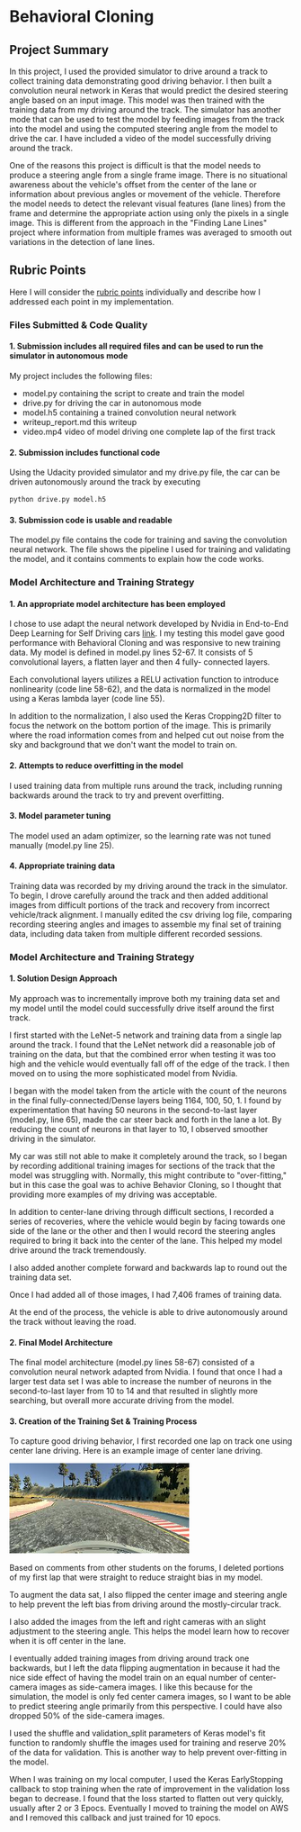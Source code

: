 # **Behavioral Cloning** 

## Project Summary

In this project, I used the provided simulator to drive around a track to collect training data demonstrating good driving behavior.  I then built
a convolution neural network in Keras that would predict the desired steering angle based on an input image.  This model was then trained with the
training data from my driving around the track.  The simulator has another mode that can be used to test the model by feeding images from the track
into the model and using the computed steering angle from the model to drive the car.  I have included a video of the model successfully driving
around the track.

One of the reasons this project is difficult is that the model needs to produce a steering angle from a single frame image.  There is no situational
awareness about the vehicle's offset from the center of the lane or information about previous angles or movement of the vehicle.  Therefore the model 
needs to detect the relevant visual features (lane lines) from the frame and determine the appropriate action using only the pixels in a single image.
This is different from the approach in the "Finding Lane Lines" project where information from multiple frames was averaged to smooth out variations 
in the detection of lane lines.

[//]: # (Image References)

[image1]: ./examples/placeholder.png "Model Visualization"
[image2]: ./images/center_2017_03_13_21_08_19_958.jpg "center_2017_03_13_21_08_19_958.jpg"
[image3]: ./examples/placeholder_small.png "Recovery Image"
[image4]: ./examples/placeholder_small.png "Recovery Image"
[image5]: ./examples/placeholder_small.png "Recovery Image"
[image6]: ./examples/placeholder_small.png "Normal Image"
[image7]: ./examples/placeholder_small.png "Flipped Image"

## Rubric Points
Here I will consider the [rubric points](https://review.udacity.com/#!/rubrics/432/view) individually and describe how I addressed each point in my implementation.  

### Files Submitted &amp; Code Quality

#### 1. Submission includes all required files and can be used to run the simulator in autonomous mode

My project includes the following files:
* model.py containing the script to create and train the model
* drive.py for driving the car in autonomous mode
* model.h5 containing a trained convolution neural network 
* writeup_report.md this writeup
* video.mp4 video of model driving one complete lap of the first track

#### 2. Submission includes functional code
Using the Udacity provided simulator and my drive.py file, the car can be driven autonomously around the track by executing 
```sh
python drive.py model.h5
```

#### 3. Submission code is usable and readable

The model.py file contains the code for training and saving the convolution neural network. The file shows the pipeline I used for training and 
validating the model, and it contains comments to explain how the code works.

### Model Architecture and Training Strategy

#### 1. An appropriate model architecture has been employed

I chose to use adapt the neural network developed by Nvidia in End-to-End Deep Learning for Self Driving cars [link](https://devblogs.nvidia.com/parallelforall/deep-learning-self-driving-cars/).
I my testing this model gave good performance with Behavioral Cloning and was responsive to new training data.
My model is defined in model.py lines 52-67.  It consists of 5 convolutional layers, a flatten layer and then 4 fully-
connected layers.

Each convolutional layers utilizes a RELU activation function to introduce nonlinearity (code line 58-62), 
and the data is normalized in the model using a Keras lambda layer (code line 55).

In addition to the normalization, I also used the Keras Cropping2D filter to focus the network on the bottom portion of the 
image.  This is primarily where the road information comes from and helped cut out noise from the sky and background that
we don't want the model to train on.

#### 2. Attempts to reduce overfitting in the model

I used training data from multiple runs around the track, including running backwards around the track to try and prevent overfitting.

#### 3. Model parameter tuning

The model used an adam optimizer, so the learning rate was not tuned manually (model.py line 25).

#### 4. Appropriate training data

Training data was recorded by my driving around the track in the simulator.  To begin, I drove carefully around the track
and then added additional images from difficult portions of the track and recovery from incorrect vehicle/track alignment.
I manually edited the csv driving log file, comparing recording steering angles and images to assemble my final set of
training data, including data taken from multiple different recorded sessions.

### Model Architecture and Training Strategy

#### 1. Solution Design Approach

My approach was to incrementally improve both my training data set and my model until the model could successfully drive itself
around the first track.

I first started with the LeNet-5 network and training data from a single lap around the track.  I found that the LeNet network
did a reasonable job of training on the data, but that the combined error when testing it was too high and the vehicle would
eventually fall off of the edge of the track.  I then moved on to using the more sophisticated model from Nvidia.

I began with the model taken from the article with the count of the neurons in the final fully-connected/Dense layers being
1164, 100, 50, 1.  I found by experimentation that having 50 neurons in the second-to-last layer (model.py, line 65), made
the car steer back and forth in the lane a lot.  By reducing the count of neurons in that layer to 10, I observed smoother
driving in the simulator.

My car was still not able to make it completely around the track, so I began by recording additional training images for sections
of the track that the model was struggling with.  Normally, this might contribute to "over-fitting," but in this case the goal
was to achive Behavior Cloning, so I thought that providing more examples of my driving was acceptable.

In addition to center-lane driving through difficult sections, I recorded a series of recoveries, where the vehicle would begin by
facing towards one side of the lane or the other and then I would record the steering angles required to bring it back into
the center of the lane.  This helped my model drive around the track tremendously.

I also added another complete forward and backwards lap to round out the training data set.

Once I had added all of those images, I had 7,406 frames of training data.

At the end of the process, the vehicle is able to drive autonomously around the track without leaving the road.

#### 2. Final Model Architecture

The final model architecture (model.py lines 58-67) consisted of a convolution neural network adapted from Nvidia.  I found that
once I had a larger test data set I was able to increase the number of neurons in the second-to-last layer from 10 to 14 and
that resulted in slightly more searching, but overall more accurate driving from the model.

#### 3. Creation of the Training Set & Training Process

To capture good driving behavior, I first recorded one lap on track one using center lane driving. 
Here is an example image of center lane driving.

![alt text][image2]

Based on comments from other students on the forums, I deleted portions of my first lap that were straight to reduce straight
bias in my model.

To augment the data sat, I also flipped the center image and steering angle to help prevent the left bias from driving around
the mostly-circular track.

I also added the images from the left and right cameras with an slight adjustment to the steering angle.  This helps the model learn
how to recover when it is off center in the lane.

I eventually added training images from driving around track one backwards, but I left the data flipping augmentation in because
it had the nice side effect of having the model train on an equal number of center-camera images as side-camera images.  I like
this because for the simulation, the model is only fed center camera images, so I want to be able to predict steering angle
primarily from this perspective.  I could have also dropped 50% of the side-camera images.

I used the shuffle and validation_split parameters of Keras model's fit function to randomly shuffle the images used for training
and reserve 20% of the data for validation.  This is another way to help prevent over-fitting in the model.

When I was training on my local computer, I used the Keras EarlyStopping callback to stop training when the rate of improvement
in the validation loss began to decrease.  I found that the loss started to flatten out very quickly, usually after 2 or 3 Epocs.
Eventually I moved to training the model on AWS and I removed this callback and just trained for 10 epocs.
